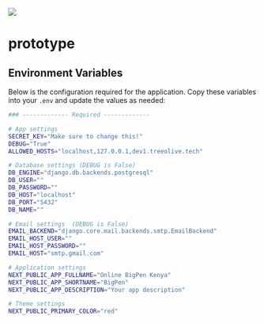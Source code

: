 ![](base/assets/base/img/logo.png)

# prototype

## Environment Variables

Below is the configuration required for the application. Copy these variables into your `.env` and update the values as needed:

```bash
### ------------- Required -------------

# App settings
SECRET_KEY="Make sure to change this!"
DEBUG="True"
ALLOWED_HOSTS="localhost,127.0.0.1,dev1.treeolive.tech"

# Database settings (DEBUG is False)
DB_ENGINE="django.db.backends.postgresql"
DB_USER=""
DB_PASSWORD=""
DB_HOST="localhost"
DB_PORT="5432"
DB_NAME=""

# Email settings  (DEBUG is False)
EMAIL_BACKEND="django.core.mail.backends.smtp.EmailBackend"
EMAIL_HOST_USER=""
EMAIL_HOST_PASSWORD=""
EMAIL_HOST="smtp.gmail.com"

# Application settings
NEXT_PUBLIC_APP_FULLNAME="Online BigPen Kenya"
NEXT_PUBLIC_APP_SHORTNAME="BigPen"
NEXT_PUBLIC_APP_DESCRIPTION="Your app description"

# Theme settings
NEXT_PUBLIC_PRIMARY_COLOR="red"
```
